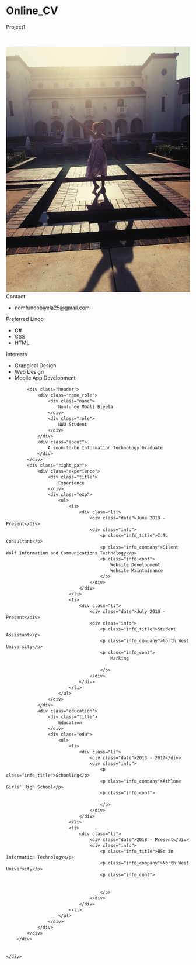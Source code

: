 # Online_CV
 Project1
<html>
<head>
<title> Nomfundo Mbali Biyela Technical Online CV </title>
<met name="viewport" content="width=device-width, initial-scale=1.0">
    <script src="https://code.jquery.com/jquery-3.5.1.min.js"
    integrity="sha256-9/aliU8dGd2tb6OSsuzixeV4y/faTqgFtohetphbbj0="
    crossorigin="anonymous"></script>
<script src="script.js"></script>
<link rel="stylesheet" href="project1.css">
 </head>
<body>
    <div class="weather-cont">
        <img class="icon">
        <p class="weather"></p>
        <p class="temp"></p>
    </div>
<div class="wrapper">
    <div class="cv">
        <div class="left">
            <div class="img">
                <img src="Noms.jpg" alt="picture">
            </div>
            <div class="contact wrap pb">
                <div class="title">
                    Contact
                </div>
                <dive class="contact">
                    <ul>
                        <li>
                            <div class="li">
                                <div class="icon"></div>
                                <div class="text">nomfundobiyela25@gmail.com</div>
                            </div>
                        </li>
                    </ul>
                </dive>
            </div>
            <div class="skills wrap pb">
                <div class="title">
                    Preferred Lingo
                </div>
                <dive class="skills">
                    <ul>
                        <li>
                            <div class="li">
                                <div class="icon"></div>
                                <div class="text">C#</div>
                            </div>
                        </li>
                        <li>
                            <div class="li">
                                <div class="icon"></div>
                                <div class="text">CSS</div>
                            </div>
                        </li>
                        <li>
                            <div class="li">
                                <div class="icon"></div>
                                <div class="text">HTML</div>
                            </div>
                        </li>
                    </ul>
                </dive> 
            </div>
            <div class="interests wrap pb">
                <div class="title">
                    Interests
                </div>
                <dive class="interest">
                    <ul>
                        <li>
                            <div class="li">
                                <div class="icon"></div>
                                <div class="text">Grapgical Design</div>
                            </div>
                        </li>
                        <li>
                            <div class="li">
                                <div class="icon"></div>
                                <div class="text">Web Design</div>
                            </div>
                        </li>
                        <li>
                            <div class="li">
                                <div class="icon"></div>
                                <div class="text">Mobile App Development</div>
                            </div>
                        </li>
                    </ul>
                </dive> 
            </div>
        </div>
        <div class="right">
            
            <div class="header">
                <div class="name_role">
                    <div class="name">
                        Nomfundo Mbali Biyela
                    </div>
                    <div class="role">
                        NWU Student
                    </div>
                </div>
                <div class="about">
                    A soon-to-be Information Technology Graduate
                </div>
            </div> 
            <div class="right_par">
                <div class="experience">
                    <div class="title">
                        Experience
                    </div>
                    <div class="exp">
                        <ul>
                            <li>
                                <div class="li">
                                    <div class="date">June 2019 - Present</div>
                                    <div class="info">
                                        <p class="info_title">I.T. Consultant</p>
                                        <p class="info_company">Silent Wolf Information and Communications Technology</p>
                                        <p class="info_cont">
                                            Website Development
                                            Website Maintainance
                                        </p>
                                    </div>
                                </div>
                            </li>
                            <li>
                                <div class="li">
                                    <div class="date">July 2019 - Present</div>
                                    <div class="info">
                                        <p class="info_title">Student Assistant</p>
                                        <p class="info_company">North West University</p>
                                        <p class="info_cont">
                                            Marking
                                            
                                        </p>
                                    </div>
                                </div>
                            </li>
                        </ul>
                    </div>
                </div>
                <div class="education">
                    <div class="title">
                        Education
                    </div>
                    <div class="edu">
                        <ul>
                            <li>
                                <div class="li">
                                    <div class="date">2013 - 2017</div>
                                    <div class="info">
                                        <p class="info_title">Schooling</p>
                                        <p class="info_company">Athlone Girls' High School</p>
                                        <p class="info_cont">
                                           
                                        </p>
                                    </div>
                                </div>
                            </li>
                            <li>
                                <div class="li">
                                    <div class="date">2018 - Present</div>
                                    <div class="info">
                                        <p class="info_title">BSc in Information Technology</p>
                                        <p class="info_company">North West University</p>
                                        <p class="info_cont">
                                           
                                            
                                        </p>
                                    </div>
                                </div>
                            </li>
                        </ul>
                    </div>
                </div>
            </div>
        </div>

       
    </div>
</div>
</body>
</html> 

